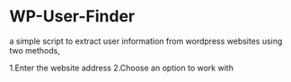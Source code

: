 # WP-User-Finder
a simple script to extract user information from wordpress websites using two methods,

1.Enter the website address 
2.Choose an option to work with 
